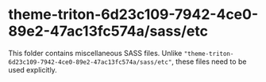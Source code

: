 # theme-triton-6d23c109-7942-4ce0-89e2-47ac13fc574a/sass/etc

This folder contains miscellaneous SASS files. Unlike `"theme-triton-6d23c109-7942-4ce0-89e2-47ac13fc574a/sass/etc"`, these files
need to be used explicitly.
